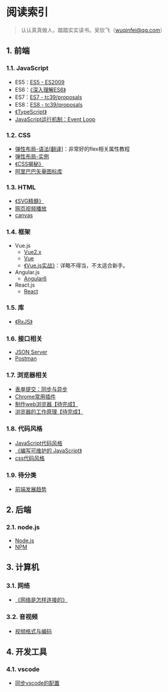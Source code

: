 # 阅读索引

> 认认真真做人，踏踏实实读书。吴钦飞（wuqinfei@qq.com）

## 1. 前端

### 1.1. JavaScript

* ES5：[ES5 - ES2009](./blog/2018/08/15.ES5.md)
* ES6：[《深入理解ES6》](./FrontEnd/JavaScript/深入理解ES6)
* ES7：[ES7 - tc39/proposals](./blog/2018/08/16.ES7.md)
* ES8：[ES8 - tc39/proposals](./blog/2018/09/12.ES8.md)
* [《TypeScript》](./FrontEnd/JavaScript/TypeScript)
* [JavaScript运行机制：Event Loop](./blog/2018/09/02.EventLoop.md)

### 1.2. CSS

* [弹性布局-语法[翻译]](./blog/2018/06/01.弹性布局-语法.md)：非常好的flex相关属性教程
* [弹性布局-实例](./blog/2018/06/02.弹性布局-实例.md)
* [《CSS揭秘》](./FrontEnd/CSS/CSS揭秘)
* [阿里巴巴矢量图标库](./FrontEnd/CSS/阿里巴巴矢量图标库.md)

### 1.3. HTML

* [《SVG精髓》](./FrontEnd/HTML/SVG精髓)
* [网页视频播放](./blog/2018/07/04.视频播放（包括IE8）.md)
* [canvas](./FrontEnd/HTML/canvas)

### 1.4. 框架

* Vue.js
  * [Vue2.x](./FrontEnd/框架/Vue2.x/readme.md)
  * [Vue](./FrontEnd/框架/Vue)
  * [《Vue.js实战》](./FrontEnd/框架/Vue.js实战)：详略不得当，不太适合新手。
* Angular.js
  * [Angular6](./FrontEnd/框架/Angular6)
* React.js
  * [React](./FrontEnd/框架/React)

### 1.5. 库

* [《RxJS》](./FrontEnd/库/RxJS/readme.md)

### 1.6. 接口相关

* [JSON Server](./blog/2018/08/29.JsonServer.md)
* [Postman](./blog/2018/08/30.Postman.md)

### 1.7. 浏览器相关

* [表单提交：同步与异步](./blog/2018/08/31.同步与异步表单提交.md)
* [Chrome常用插件](./blog/2018/09/01.Chrome常用插件.md)
* [制作web浏览器【待完成】](./FrontEnd/其他/制作web浏览器/readme.md)
* [浏览器的工作原理【待完成】](./blog/2018/08/11.浏览器的工作原理.md)

### 1.8. 代码风格

* [JavaScript代码风格](./blog/2018/08/08.JavaScript代码风格.md)
* [《编写可维护的 JavaScript》](./FrontEnd/其他/MaintainableJavaScript/readme.md)
* [css代码风格](./blog/2018/08/09.css代码风格.md)

### 1.9. 待分类

* [前端发展趋势](./blog/2018/07/30.前端发展趋势.md)

## 2. 后端

### 2.1. node.js

* [Node.js](./BackEnd/node/readme.md)
* [NPM](./BackEnd/npm/readme.md)

## 3. 计算机

### 3.1. 网络

* [《网络是怎样连接的》](./网络/网络是怎样连接的)

### 3.2. 音视频

* [视频格式与编码](./blog/2018/08/03.视频格式与编码.md)

## 4. 开发工具

### 4.1. vscode

* [同步vscode的配置](./blog/2018/09/11.同步vscode的配置.md)